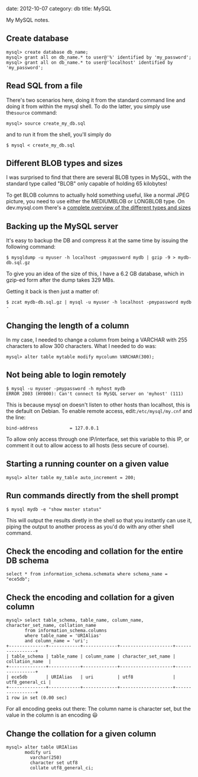 date:    2012-10-07
category: db
title: MySQL

My MySQL notes.

## Create database

    mysql> create database db_name;
    mysql> grant all on db_name.* to user@'%' identified by 'my_password';
    mysql> grant all on db_name.* to user@'localhost' identified by 'my_password';


## Read SQL from a file

There's two scenarios here, doing it from the standard
command line and doing it from within the mysql shell. To do
the latter, you simply use the```source``` command:

    mysql> source create_my_db.sql

and to run it from the shell, you'll simply do

    $ mysql < create_my_db.sql

## Different BLOB types and sizes

I was surprised to find that there are several BLOB types in
MySQL, with the standard type called "BLOB" only capable of
holding 65 kilobytes!

To get BLOB columns to actually hold something useful, like a normal
JPEG picture, you need to use either the MEDIUMBLOB or LONGBLOB
type. On dev.mysql.com there's a <a
href="http://dev.mysql.com/doc/refman/5.0/en/storage-requirements.html">
complete overview of the different types and sizes </a>

## Backing up the MySQL server

It's easy to backup the DB and compress it at the same time
by issuing the following command:


    $ mysqldump -u myuser -h localhost -pmypassword mydb | gzip -9 > mydb-db.sql.gz


To give you an idea of the size of this, I have a 6.2 GB database,
which in gzip-ed form after the dump takes 329 MBs.


Getting it back is then just a matter of:


    $ zcat mydb-db.sql.gz | mysql -u myuser -h localhost -pmypassword mydb -


## Changing the length of a column

In my case, I needed to change a column from being a VARCHAR
with 255 characters to allow 300 characters. What I needed
to do was:

    mysql> alter table mytable modify mycolumn VARCHAR(300);


## Not being able to login remotely

    $ mysql -u myuser -pmypassword -h myhost mydb
    ERROR 2003 (HY000): Can't connect to MySQL server on 'myhost' (111)


This is because mysql on doesn't listen to other hosts than
localhost, this is the default on Debian. To enable remote
access, edit:```/etc/mysql/my.cnf``` and the line:

    bind-address            = 127.0.0.1


To allow only access through one IP/interface, set this
variable to this IP, or comment it out to allow access to
all hosts (less secure of course).

## Starting a running counter on a given value

    mysql> alter table my_table auto_increment = 200;


## Run commands directly from the shell prompt

    $ mysql mydb -e "show master status"


This will output the results diretly in the shell so that you
instantly can use it, piping the output to another process as you'd do
with any other shell command.

## Check the encoding and collation for the entire DB schema

```
select * from information_schema.schemata where schema_name = "ece5db";
```

## Check the encoding and collation for a given column

```
mysql> select table_schema, table_name, column_name, character_set_name, collation_name
       from information_schema.columns
       where table_name = 'URIAlias'
       and column_name = 'uri';
+--------------+------------+-------------+--------------------+-----------------+
| table_schema | table_name | column_name | character_set_name | collation_name  |
+--------------+------------+-------------+--------------------+-----------------+
| ece5db       | URIAlias   | uri         | utf8               | utf8_general_ci |
+--------------+------------+-------------+--------------------+-----------------+
1 row in set (0.00 sec)
```

For all encoding geeks out there: The column name is character set,
but the value in the column is an encoding 😃

## Change the collation for a given column

```
mysql> alter table URIAlias
       modify uri
         varchar(250)
         character set utf8
         collate utf8_general_ci;
```

